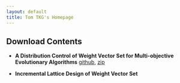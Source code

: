 ```yaml
---
layout: default
title: Tom TKG's Homepage
---
```


## Download Contents

* **A Distribution Control of Weight Vector Set for Multi-objective Evolutionary Algorithms** [github](https://github.com/tomtkg/MOEA-D-DCWVS), [zip](/data/MOEA-D-DCWVS-master.zip)

* **Incremental Lattice Design of Weight Vector Set**
